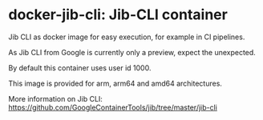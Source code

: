 # docker-jib-cli: Jib-CLI container
Jib CLI as docker image for easy execution, for example in CI pipelines.

As Jib CLI from Google is currently only a preview, expect the unexpected.

By default this container uses user id 1000.

This image is provided for arm, arm64 and amd64 architectures.

More information on Jib CLI: https://github.com/GoogleContainerTools/jib/tree/master/jib-cli